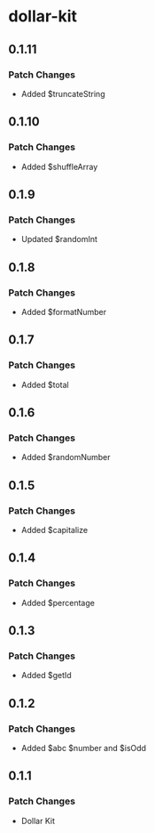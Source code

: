 # dollar-kit

## 0.1.11

### Patch Changes

- Added $truncateString

## 0.1.10

### Patch Changes

- Added $shuffleArray

## 0.1.9

### Patch Changes

- Updated $randomInt

## 0.1.8

### Patch Changes

- Added $formatNumber

## 0.1.7

### Patch Changes

- Added $total

## 0.1.6

### Patch Changes

- Added $randomNumber

## 0.1.5

### Patch Changes

- Added $capitalize

## 0.1.4

### Patch Changes

- Added $percentage

## 0.1.3

### Patch Changes

- Added $getId

## 0.1.2

### Patch Changes

- Added $abc $number and $isOdd

## 0.1.1

### Patch Changes

- Dollar Kit
